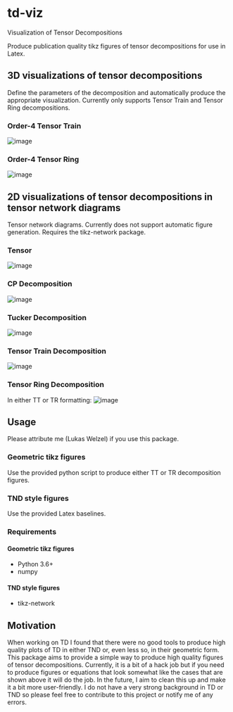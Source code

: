 # td-viz
Visualization of Tensor Decompositions

Produce publication quality tikz figures of tensor decompositions for use in Latex.

## 3D visualizations of tensor decompositions
Define the parameters of the decomposition and automatically produce the appropriate visualization. Currently only supports Tensor Train and Tensor Ring decompositions.

### Order-4 Tensor Train
![image](https://github.com/lwelzel/td-viz/assets/29613344/a2a3dfee-c2e9-45c8-a6aa-fba3057eb716)


### Order-4 Tensor Ring
![image](https://github.com/lwelzel/td-viz/assets/29613344/252d8204-55ce-405e-a04c-c1a7a2231a3b)


## 2D visualizations of tensor decompositions in tensor network diagrams
Tensor network diagrams. Currently does not support automatic figure generation. Requires the tikz-network package.
### Tensor
![image](https://github.com/lwelzel/td-viz/assets/29613344/e88b4e1b-6e5a-4faa-8903-cdf6212cb5bb)

### CP Decomposition
![image](https://github.com/lwelzel/td-viz/assets/29613344/e563f08a-28ad-4daf-95f4-0a97a88a0bf2)

### Tucker Decomposition
![image](https://github.com/lwelzel/td-viz/assets/29613344/452e1f5d-3993-4355-81d6-c3402794bbbb)

### Tensor Train Decomposition
![image](https://github.com/lwelzel/td-viz/assets/29613344/688ef096-0e46-4ab7-8bdc-687298f302c4)

### Tensor Ring Decomposition
In either TT or TR formatting:
![image](https://github.com/lwelzel/td-viz/assets/29613344/d89cab80-4256-46a3-b083-49a6ebacee01)


## Usage
Please attribute me (Lukas Welzel) if you use this package.

### Geometric tikz figures
Use the provided python script to produce either TT or TR decomposition figures. 

### TND style figures
Use the provided Latex baselines.

### Requirements
#### Geometric tikz figures
- Python 3.6+
- numpy

#### TND style figures 
- tikz-network

## Motivation

When working on TD I found that there were no good tools to produce high quality plots of TD in either TND or, 
even less so, in their geometric form. 
This package aims to provide a simple way to produce high quality figures of tensor decompositions. 
Currently, it is a bit of a hack job but if you need to produce figures or equations that look somewhat like the cases 
that are shown above it will do the job. In the future, I aim to clean this up and make it a bit more user-friendly. 
I do not have a very strong background in TD or TND so please feel free to contribute to this project or notify me of 
any errors.